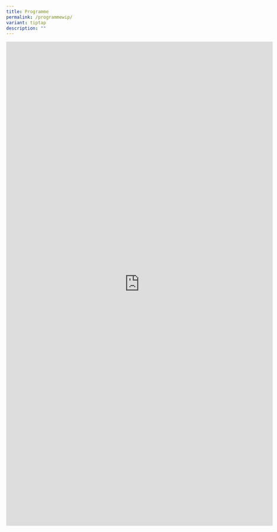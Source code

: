 ```yaml
---
title: Programme
permalink: /programmewip/
variant: tiptap
description: ""
---
```

<div class="iframe-wrapper">
<iframe style="border: none;" height="1309" width="720" allowfullscreen="true" frameborder="0" src="https://docs.google.com/presentation/d/e/2PACX-1vSICYTmogO_2L5K8qt8C5fuCrZYhoNtVixi8DwUsnDES3bt5F4SnOljm85ShnF7yNqzjQY7OaqoAtmR/embed?start=false&amp;loop=false&amp;delayms=3000"></iframe>
</div>
<p></p>